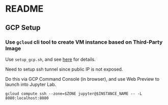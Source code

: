 # README

## GCP Setup

### Use `gcloud` cli tool to create VM instance based on Third-Party Image

Use `setup_gcp.sh`, and see [here](https://course.fast.ai/start_gcp.html) for details.

Need to setup ssh tunnel since public IP is not exposed.

Do this via GCP Command Console (in browser), and use Web Preview to launch into Jupyter Lab.

```
gcloud compute ssh --zone=$ZONE jupyter@$INSTANCE_NAME -- -L 8080:localhost:8080
```

